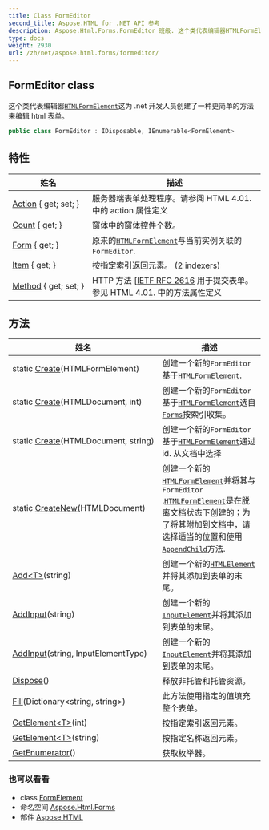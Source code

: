 ```yaml
---
title: Class FormEditor
second_title: Aspose.HTML for .NET API 参考
description: Aspose.Html.Forms.FormEditor 班级. 这个类代表编辑器HTMLFormElement这为 .net 开发人员创建了一种更简单的方法来编辑 html 表单
type: docs
weight: 2930
url: /zh/net/aspose.html.forms/formeditor/
---
```

## FormEditor class

这个类代表编辑器[`HTMLFormElement`](../../aspose.html/htmlformelement/)这为 .net 开发人员创建了一种更简单的方法来编辑 html 表单。

```csharp
public class FormEditor : IDisposable, IEnumerable<FormElement>
```

## 特性

| 姓名 | 描述 |
| --- | --- |
| [Action](../../aspose.html.forms/formeditor/action/) { get; set; } | 服务器端表单处理程序。请参阅 HTML 4.01. 中的 action 属性定义 |
| [Count](../../aspose.html.forms/formeditor/count/) { get; } | 窗体中的窗体控件个数。 |
| [Form](../../aspose.html.forms/formeditor/form/) { get; } | 原来的[`HTMLFormElement`](../../aspose.html/htmlformelement/)与当前实例关联的`FormEditor`. |
| [Item](../../aspose.html.forms/formeditor/item/) { get; } | 按指定索引返回元素。 (2 indexers) |
| [Method](../../aspose.html.forms/formeditor/method/) { get; set; } | HTTP 方法 [[IETF RFC 2616](http://www.ietf.org/rfc/rfc2616.txt) 用于提交表单。参见 HTML 4.01. 中的方法属性定义 |

## 方法

| 姓名 | 描述 |
| --- | --- |
| static [Create](../../aspose.html.forms/formeditor/create/#create_2)(HTMLFormElement) | 创建一个新的`FormEditor`基于[`HTMLFormElement`](../../aspose.html/htmlformelement/). |
| static [Create](../../aspose.html.forms/formeditor/create/#create)(HTMLDocument, int) | 创建一个新的`FormEditor`基于[`HTMLFormElement`](../../aspose.html/htmlformelement/)选自[`Forms`](../../aspose.html/htmldocument/forms/)按索引收集。 |
| static [Create](../../aspose.html.forms/formeditor/create/#create_1)(HTMLDocument, string) | 创建一个新的`FormEditor`基于[`HTMLFormElement`](../../aspose.html/htmlformelement/)通过 id. 从文档中选择 |
| static [CreateNew](../../aspose.html.forms/formeditor/createnew/)(HTMLDocument) | 创建一个新的[`HTMLFormElement`](../../aspose.html/htmlformelement/)并将其与`FormEditor` .[`HTMLFormElement`](../../aspose.html/htmlformelement/)是在脱离文档状态下创建的；为了将其附加到文档中，请选择适当的位置和使用[`AppendChild`](../../aspose.html.dom/node/appendchild/)方法. |
| [Add&lt;T&gt;](../../aspose.html.forms/formeditor/add/)(string) | 创建一个新的[`HTMLElement`](../../aspose.html/htmlelement/)并将其添加到表单的末尾。 |
| [AddInput](../../aspose.html.forms/formeditor/addinput/#addinput)(string) | 创建一个新的[`InputElement`](../inputelement/)并将其添加到表单的末尾。 |
| [AddInput](../../aspose.html.forms/formeditor/addinput/#addinput_1)(string, InputElementType) | 创建一个新的[`InputElement`](../inputelement/)并将其添加到表单的末尾。 |
| [Dispose](../../aspose.html.forms/formeditor/dispose/)() | 释放非托管和托管资源。 |
| [Fill](../../aspose.html.forms/formeditor/fill/)(Dictionary&lt;string, string&gt;) | 此方法使用指定的值填充整个表单。 |
| [GetElement&lt;T&gt;](../../aspose.html.forms/formeditor/getelement/#getelement)(int) | 按指定索引返回元素。 |
| [GetElement&lt;T&gt;](../../aspose.html.forms/formeditor/getelement/#getelement_1)(string) | 按指定名称返回元素。 |
| [GetEnumerator](../../aspose.html.forms/formeditor/getenumerator/)() | 获取枚举器。 |

### 也可以看看

* class [FormElement](../formelement/)
* 命名空间 [Aspose.Html.Forms](../../aspose.html.forms/)
* 部件 [Aspose.HTML](../../)


